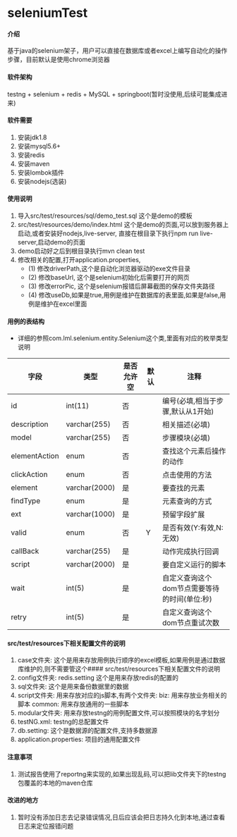 # seleniumTest

#### 介绍
基于java的selenium架子，用户可以直接在数据库或者excel上编写自动化的操作步骤，目前默认是使用chrome浏览器

#### 软件架构
testng + selenium + redis + MySQL + springboot(暂时没使用,后续可能集成进来)


#### 软件需要

1. 安装jdk1.8
2. 安装mysql5.6+
3. 安装redis
4. 安装maven
5. 安装lombok插件
6. 安装nodejs(选装)


#### 使用说明

1. 导入src/test/resources/sql/demo_test.sql 这个是demo的模板
2. src/test/resources/demo/index.html  这个是demo的页面,可以放到服务器上启动,或者安装好nodejs,live-server, 直接在根目录下执行npm run live-server,启动demo的页面
3. demo启动好之后到根目录执行mvn clean test
4. 修改相关的配置,打开application.properties,
    - (1) 修改driverPath,这个是自动化浏览器驱动的exe文件目录
    - (2) 修改baseUrl, 这个是selenium初始化后需要打开的网页
    - (3) 修改errorPic, 这个是selenium报错后屏幕截图的保存文件夹路径
    - (4) 修改useDb,如果是true,用例是维护在数据库的表里面,如果是false,用例是维护在excel里面


#### 用例的表结构
-  详细的参照com.lml.selenium.entity.Selenium这个类,里面有对应的枚举类型说明



|字段|类型|是否允许空|默认|注释|
|----    |-------|--- |---|------|
|id    |int(11)     |否 |  | 编号(必填,相当于步骤,默认从1开始)     |
|description |varchar(255) |否 |    |   相关描述(必填)  |
|model |varchar(255)|否   |    |   步骤模块(必填)    |
|elementAction     |enum |否   |    |    查找这个元素后操作的动作     |
|clickAction     |enum |否   |    |    点击使用的方法     |
|element |varchar(2000)     |是   |   |  要查找的元素 |
|findType |enum     |是   |   | 元素查询的方式 |
|ext |varchar(1000)     |是   |   |  预留字段扩展 |
|valid |enum     |否   | Y  |  是否有效(Y:有效,N:无效) |
|callBack |varchar(255)     |是   |   |  动作完成执行回调 |
|script |varchar(2000)     |是   |   |  要自定义运行的脚本 |
|wait |int(5)     |是   |   |  自定义查询这个dom节点需要等待的时间(单位:秒) |
|retry |int(5)     |是   |   |  自定义查询这个dom节点重试次数 |



#### src/test/resources下相关配置文件的说明

1. case文件夹: 这个是用来存放用例执行顺序的excel模板,如果用例是通过数据库维护的,则不需要管这个#### src/test/resources下相关配置文件的说明
2. config文件夹: redis.setting 这个是用来存放redis的配置的
3. sql文件夹: 这个是用来备份数据里的数据
4. script文件夹: 用来存放对应的js脚本,有两个文件夹:
	biz: 用来存放业务相关的脚本
	common: 用来存放通用的一些脚本
5. modular文件夹: 用来存放testng的用例配置文件,可以按照模块的名字划分
6. testNG.xml:  testng的总配置文件
7. db.setting: 这个是数据源的配置文件,支持多数据源
8. application.properties: 项目的通用配置文件

#### 注意事项
1. 测试报告使用了reportng来实现的,如果出现乱码,可以把lib文件夹下的testng包覆盖的本地的maven仓库

#### 改进的地方
1. 暂时没有添加日志去记录错误情况,日后应该会把日志持久化到本地,通过查看日志来定位报错问题
